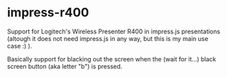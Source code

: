 impress-r400
============

Support for Logitech's Wireless Presenter R400 in impress.js presentations (altough it does not need impress.js in any way, but this is my main use case :) ).

Basically support for blacking out the screen when the (wait for it...) black screen button (aka letter "b") is pressed.
